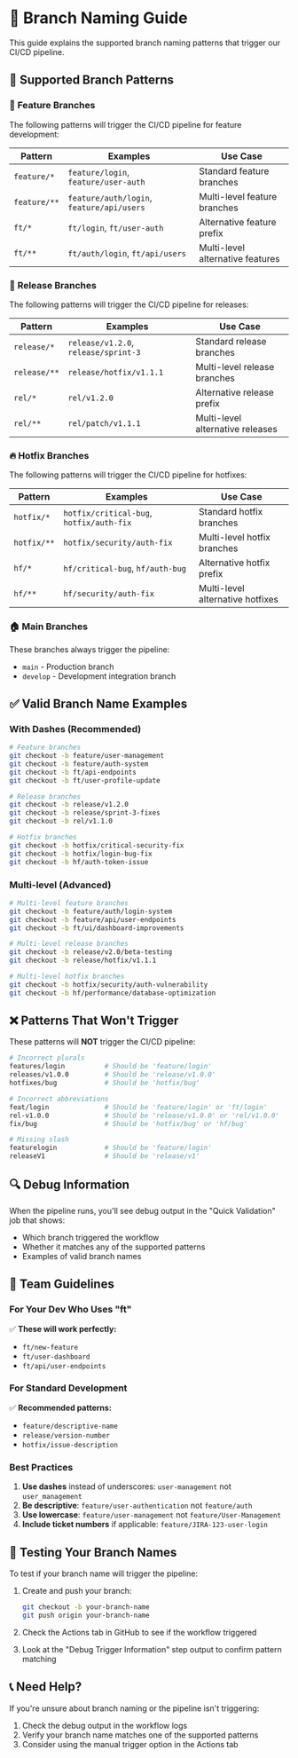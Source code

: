 # 🌿 Branch Naming Guide

This guide explains the supported branch naming patterns that trigger our CI/CD pipeline.

## 🚀 **Supported Branch Patterns**

### 📁 **Feature Branches**
The following patterns will trigger the CI/CD pipeline for feature development:

| Pattern | Examples | Use Case |
|---------|----------|----------|
| `feature/*` | `feature/login`, `feature/user-auth` | Standard feature branches |
| `feature/**` | `feature/auth/login`, `feature/api/users` | Multi-level feature branches |
| `ft/*` | `ft/login`, `ft/user-auth` | Alternative feature prefix |
| `ft/**` | `ft/auth/login`, `ft/api/users` | Multi-level alternative features |

### 🚀 **Release Branches**
The following patterns will trigger the CI/CD pipeline for releases:

| Pattern | Examples | Use Case |
|---------|----------|----------|
| `release/*` | `release/v1.2.0`, `release/sprint-3` | Standard release branches |
| `release/**` | `release/hotfix/v1.1.1` | Multi-level release branches |
| `rel/*` | `rel/v1.2.0` | Alternative release prefix |
| `rel/**` | `rel/patch/v1.1.1` | Multi-level alternative releases |

### 🔥 **Hotfix Branches**
The following patterns will trigger the CI/CD pipeline for hotfixes:

| Pattern | Examples | Use Case |
|---------|----------|----------|
| `hotfix/*` | `hotfix/critical-bug`, `hotfix/auth-fix` | Standard hotfix branches |
| `hotfix/**` | `hotfix/security/auth-fix` | Multi-level hotfix branches |
| `hf/*` | `hf/critical-bug`, `hf/auth-bug` | Alternative hotfix prefix |
| `hf/**` | `hf/security/auth-fix` | Multi-level alternative hotfixes |

### 🏠 **Main Branches**
These branches always trigger the pipeline:
- `main` - Production branch
- `develop` - Development integration branch

## ✅ **Valid Branch Name Examples**

### With Dashes (Recommended)
```bash
# Feature branches
git checkout -b feature/user-management
git checkout -b feature/auth-system
git checkout -b ft/api-endpoints
git checkout -b ft/user-profile-update

# Release branches
git checkout -b release/v1.2.0
git checkout -b release/sprint-3-fixes
git checkout -b rel/v1.1.0

# Hotfix branches
git checkout -b hotfix/critical-security-fix
git checkout -b hotfix/login-bug-fix
git checkout -b hf/auth-token-issue
```

### Multi-level (Advanced)
```bash
# Multi-level feature branches
git checkout -b feature/auth/login-system
git checkout -b feature/api/user-endpoints
git checkout -b ft/ui/dashboard-improvements

# Multi-level release branches
git checkout -b release/v2.0/beta-testing
git checkout -b release/hotfix/v1.1.1

# Multi-level hotfix branches
git checkout -b hotfix/security/auth-vulnerability
git checkout -b hf/performance/database-optimization
```

## ❌ **Patterns That Won't Trigger**

These patterns will **NOT** trigger the CI/CD pipeline:

```bash
# Incorrect plurals
features/login          # Should be 'feature/login'
releases/v1.0.0         # Should be 'release/v1.0.0'
hotfixes/bug            # Should be 'hotfix/bug'

# Incorrect abbreviations
feat/login              # Should be 'feature/login' or 'ft/login'
rel-v1.0.0              # Should be 'release/v1.0.0' or 'rel/v1.0.0'
fix/bug                 # Should be 'hotfix/bug' or 'hf/bug'

# Missing slash
featurelogin            # Should be 'feature/login'
releaseV1               # Should be 'release/v1'
```

## 🔍 **Debug Information**

When the pipeline runs, you'll see debug output in the "Quick Validation" job that shows:
- Which branch triggered the workflow
- Whether it matches any of the supported patterns
- Examples of valid branch names

## 👥 **Team Guidelines**

### For Your Dev Who Uses "ft" 
✅ **These will work perfectly:**
- `ft/new-feature`
- `ft/user-dashboard`
- `ft/api/user-endpoints`

### For Standard Development
✅ **Recommended patterns:**
- `feature/descriptive-name`
- `release/version-number`
- `hotfix/issue-description`

### Best Practices
1. **Use dashes** instead of underscores: `user-management` not `user_management`
2. **Be descriptive**: `feature/user-authentication` not `feature/auth`
3. **Use lowercase**: `feature/user-management` not `feature/User-Management`
4. **Include ticket numbers** if applicable: `feature/JIRA-123-user-login`

## 🧪 **Testing Your Branch Names**

To test if your branch name will trigger the pipeline:

1. Create and push your branch:
   ```bash
   git checkout -b your-branch-name
   git push origin your-branch-name
   ```

2. Check the Actions tab in GitHub to see if the workflow triggered

3. Look at the "Debug Trigger Information" step output to confirm pattern matching

## 📞 **Need Help?**

If you're unsure about branch naming or the pipeline isn't triggering:
1. Check the debug output in the workflow logs
2. Verify your branch name matches one of the supported patterns
3. Consider using the manual trigger option in the Actions tab
